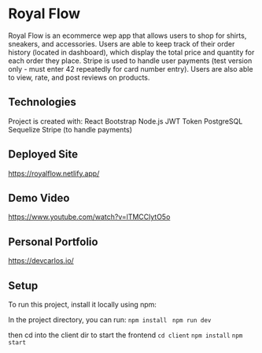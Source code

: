 # Royal Flow 
Royal Flow is an ecommerce wep app that allows users to shop for shirts, sneakers, and accessories. Users are able to keep track of their order history (located in dashboard), which display the total price and quantity for each order they place. Stripe is used to handle user payments (test version only - must enter 42 repeatedly for card number entry). Users are also able to view, rate, and post reviews on products.

## Technologies
Project is created with:
React
Bootstrap
Node.js
JWT Token
PostgreSQL
Sequelize
Stripe (to handle payments)

## Deployed Site
https://royalflow.netlify.app/


## Demo Video
https://www.youtube.com/watch?v=lTMCClytO5o

## Personal Portfolio 
https://devcarlos.io/

## Setup
To run this project, install it locally using npm:

In the project directory, you can run:
```npm install ```
```npm run dev```

then cd into the client dir to start the frontend
```cd client```
```npm install```
```npm start```

